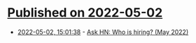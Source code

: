 # [Published on 2022-05-02](index.md)

* [2022-05-02, 15:01:38](https://news.ycombinator.com/item?id=31235968) - [Ask HN: Who is hiring? (May 2022)](https://news.ycombinator.com/item?id=31235968)
